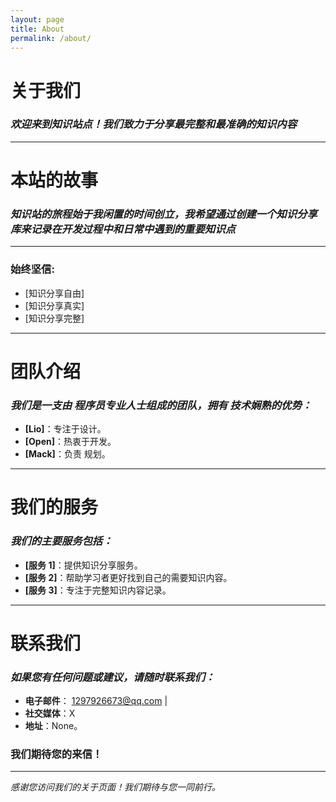```yaml
---
layout: page
title: About
permalink: /about/
---
```

# 关于我们

### *欢迎来到知识站点！我们致力于分享最完整和最准确的知识内容*


---

# 本站的故事

### *知识站的旅程始于我闲置的时间创立，我希望通过创建一个知识分享库来记录在开发过程中和日常中遇到的重要知识点*

---



### **始终坚信:**

- [知识分享自由]
- [知识分享真实]
- [知识分享完整]

---

# 团队介绍

### *我们是一支由 程序员专业人士组成的团队，拥有 技术娴熟的优势：*

- **[Lio]**：专注于设计。
- **[Open]**：热衷于开发。
- **[Mack]**：负责 规划。

---

# 我们的服务

### *我们的主要服务包括：*
- **[服务 1]**：提供知识分享服务。
- **[服务 2]**：帮助学习者更好找到自己的需要知识内容。
- **[服务 3]**：专注于完整知识内容记录。

---

# 联系我们

### *如果您有任何问题或建议，请随时联系我们：*
- **电子邮件**： [1297926673@qq.com](mailto:1297926673@qq.com) |
- **社交媒体**：X
- **地址**：None。

### 我们期待您的来信！

---

_感谢您访问我们的关于页面！我们期待与您一同前行。_



[jekyll-organization]: https://github.com/jekyll
